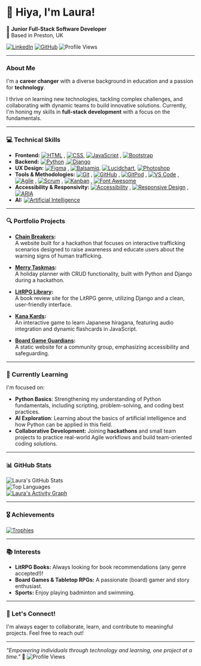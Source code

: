 # 👋 Hiya, I'm Laura!

🚀 **Junior Full-Stack Software Developer**  
📍 Based in Preston, UK  

[![LinkedIn](https://img.shields.io/badge/LinkedIn-Connect-blue?style=flat&logo=linkedin&logoColor=white)](https://www.linkedin.com/in/laura-hall-dev) 
[![GitHub](https://img.shields.io/badge/GitHub-Visit-lightgrey?style=flat&logo=github&logoColor=white)](https://github.com/laurachri-hall)
![Profile Views](https://komarev.com/ghpvc/?username=laurachri-hall&color=blueviolet&style=flat)



---

### About Me
I'm a **career changer** with a diverse background in education and a passion for **technology**. 

I thrive on learning new technologies, tackling complex challenges, and collaborating with dynamic teams to build innovative solutions. Currently, I'm honing my skills in **full-stack development** with a focus on the fundamentals.

---

### 💻 Technical Skills
- **Frontend:** [![HTML](https://img.shields.io/badge/Code-HTML5-orange?style=flat&logo=html5&logoColor=white)](https://developer.mozilla.org/en-US/docs/Web/HTML) , [![CSS](https://img.shields.io/badge/Code-CSS3-blue?style=flat&logo=css3&logoColor=white)](https://developer.mozilla.org/en-US/docs/Web/CSS), [![JavaScript](https://img.shields.io/badge/Code-JavaScript-yellow?style=flat&logo=javascript&logoColor=white)](https://developer.mozilla.org/en-US/docs/Web/JavaScript) , [![Bootstrap](https://img.shields.io/badge/Framework-Bootstrap-purple?style=flat&logo=bootstrap&logoColor=white)](https://getbootstrap.com/) 
- **Backend:** [![Python](https://img.shields.io/badge/Code-Python-blue?style=flat&logo=python&logoColor=white)](https://www.python.org/) ,[![Django](https://img.shields.io/badge/Framework-Django-green?style=flat&logo=django&logoColor=white)](https://www.djangoproject.com/)
- **UX Design:** [![Figma](https://img.shields.io/badge/UX%20Design-Figma-red?style=flat&logo=figma&logoColor=white)](https://www.figma.com/) , [![Balsamiq](https://img.shields.io/badge/UX%20Design-Balsamiq-grey?style=flat&logo=balsamiq&logoColor=white)](https://balsamiq.com/), [![Lucidchart](https://img.shields.io/badge/UX%20Design-Lucidchart-orange?style=flat&logo=lucidchart&logoColor=white)](https://www.lucidchart.com/), [![Photoshop](https://img.shields.io/badge/Design-Photoshop-blue?style=flat&logo=adobe-photoshop&logoColor=white)](https://www.adobe.com/products/photoshop.html)
- **Tools & Methodologies:** [![Git](https://img.shields.io/badge/Tools-Git-orange?style=flat&logo=git&logoColor=white)](https://git-scm.com/) , [![GitHub](https://img.shields.io/badge/Tools-GitHub-lightgrey?style=flat&logo=github&logoColor=white)](https://github.com/) , [![GitPod](https://img.shields.io/badge/IDE-GitPod-blue?style=flat&logo=gitpod&logoColor=white)](https://www.gitpod.io/) , [![VS Code](https://img.shields.io/badge/IDE-VS%20Code-blue?style=flat&logo=visual-studio-code&logoColor=white)](https://code.visualstudio.com/) , [![Agile](https://img.shields.io/badge/Methodology-Agile-yellow?style=flat&logo=agile&logoColor=white)](https://www.agilealliance.org/) , 
[![Scrum](https://img.shields.io/badge/Methodology-Scrum-blue?style=flat&logo=scrum&logoColor=white)](https://www.scrum.org/) , [![Kanban](https://img.shields.io/badge/Methodology-Kanban-green?style=flat&logo=kanban&logoColor=white)](https://kanbanize.com/) , [![Font Awesome](https://img.shields.io/badge/Icons-Font%20Awesome-green?style=flat&logo=font-awesome&logoColor=white)](https://fontawesome.com/)
- **Accessibility & Responsivity:**
[![Accessibility](https://img.shields.io/badge/Accessibility-WCAG%202.1-blueviolet?style=flat&logo=accessibility&logoColor=white)](https://www.w3.org/WAI/standards-guidelines/wcag/) , 
[![Responsive Design](https://img.shields.io/badge/Responsive%20Design-Mobile--First-blue?style=flat&logo=responsive-design&logoColor=white)](https://developer.mozilla.org/en-US/docs/Learn/CSS/CSS_layout/Responsive_Design) , [![ARIA](https://img.shields.io/badge/ARIA%20Roles-Accessible-yellowgreen?style=flat&logo=aria&logoColor=white)](https://developer.mozilla.org/en-US/docs/Web/Accessibility/ARIA)
- **AI:**
[![Artificial Intelligence](https://img.shields.io/badge/AI-Artificial%20Intelligence-blueviolet?style=flat&logo=openai&logoColor=white)](https://openai.com/)  
 
---

### 🔍 Portfolio Projects
- **[Chain Breakers](https://github.com/trxdave/chain-breaker1):**  
  A website built for a hackathon that focuses on interactive trafficking scenarios designed to raise awareness and educate users about the warning signs of human trafficking.
  
- **[Merry Taskmas](https://github.com/laurachri-hall/merrytaskmas):**  
  A holiday planner with CRUD functionality, built with Python and Django during a hackathon.
  
- **[LitRPG Library](https://github.com/laurachri-hall/LitRPG-Library):**  
  A book review site for the LitRPG genre, utilizing Django and a clean, user-friendly interface.
  
- **[Kana Kards](https://github.com/laurachri-hall/kana-kards):**  
  An interactive game to learn Japanese hiragana, featuring audio integration and dynamic flashcards in JavaScript.
  
- **[Board Game Guardians](https://github.com/laurachri-hall/project-1-safeguarding-bgg):**  
  A static website for a community group, emphasizing accessibility and safeguarding.

---

### 🌱 Currently Learning
I'm focused on:
- **Python Basics**: Strengthening my understanding of Python fundamentals, including scripting, problem-solving, and coding best practices.
- **AI Exploration**: Learning about the basics of artificial intelligence and how Python can be applied in this field.
- **Collaborative Development:** Joining **hackathons** and small team projects to practice real-world Agile workflows and build team-oriented coding solutions.

---

### 📊 GitHub Stats
![Laura's GitHub Stats](https://github-readme-stats.vercel.app/api?username=laurachri-hall&show_icons=true&theme=radical)  
![Top Languages](https://github-readme-stats.vercel.app/api/top-langs/?username=laurachri-hall&layout=compact&theme=radical)  
[![Laura's Activity Graph](https://activity-graph.herokuapp.com/graph?username=laurachri-hall&theme=radical)](https://github.com/ashutosh00710/github-readme-activity-graph)

---

### 🎖️ Achievements
[![Trophies](https://github-profile-trophy.vercel.app/?username=laurachri-hall&theme=radical)](https://github.com/ryo-ma/github-profile-trophy)

---

### 📚 Interests
- **LitRPG Books:** Always looking for book recommendations (any genre accepted!)!
- **Board Games & Tabletop RPGs:** A passionate (board) gamer and story enthusiast.
- **Sports:** Enjoy playing badminton and swimming.


---

### 📩 Let's Connect!
I'm always eager to collaborate, learn, and contribute to meaningful projects. Feel free to reach out!

---
*"Empowering individuals through technology and learning, one project at a time."* 🚀
![Profile Views](https://komarev.com/ghpvc/?username=laurachri-hall&color=blueviolet&style=flat)

